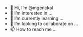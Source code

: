 - 👋 Hi, I’m @mgenckal
- 👀 I’m interested in ...
- 🌱 I’m currently learning ...
- 💞️ I’m looking to collaborate on ...
- 📫 How to reach me ...

<!---
mgenckal/mgenckal is a ✨ special ✨ repository because its `README.md` (this file) appears on your GitHub profile.
You can click the Preview link to take a look at your changes.
--->
